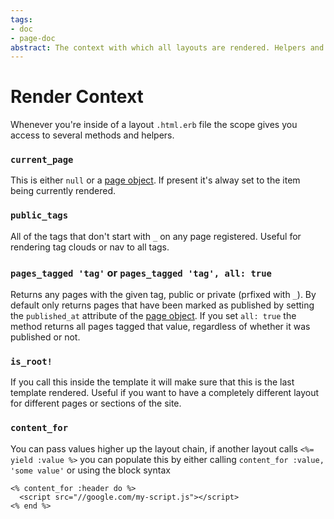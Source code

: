 ```yaml
---
tags:
- doc
- page-doc
abstract: The context with which all layouts are rendered. Helpers and methods used to help build your pages.
---
```


# Render Context

Whenever you're inside of a layout `.html.erb` file the scope gives you access to several methods and helpers.

### `current_page`

This is either `null` or a [page object](/docs/page-object). If present it's alway set to the item being currently rendered.

### `public_tags`

All of the tags that don't start with `_` on any page registered. Useful for rendering tag clouds or nav to all tags.

### `pages_tagged 'tag'` or `pages_tagged 'tag', all: true`

Returns any pages with the given tag, public or private (prfixed with `_`). By default only returns pages that have been
marked as published by setting the `published_at` attribute of the [page object](/docs/page-object). If you set `all: true` the
method returns all pages tagged that value, regardless of whether it was published or not.

### `is_root!`

If you call this inside the template it will make sure that this is the last template rendered. Useful if you want to have
a completely different layout for different pages or sections of the site.

### `content_for`

You can pass values higher up the layout chain, if another layout calls `<%= yield :value %>` you can populate this by either
calling `content_for :value, 'some value'` or using the block syntax

```erb
<% content_for :header do %>
  <script src="//google.com/my-script.js"></script>
<% end %>
```
